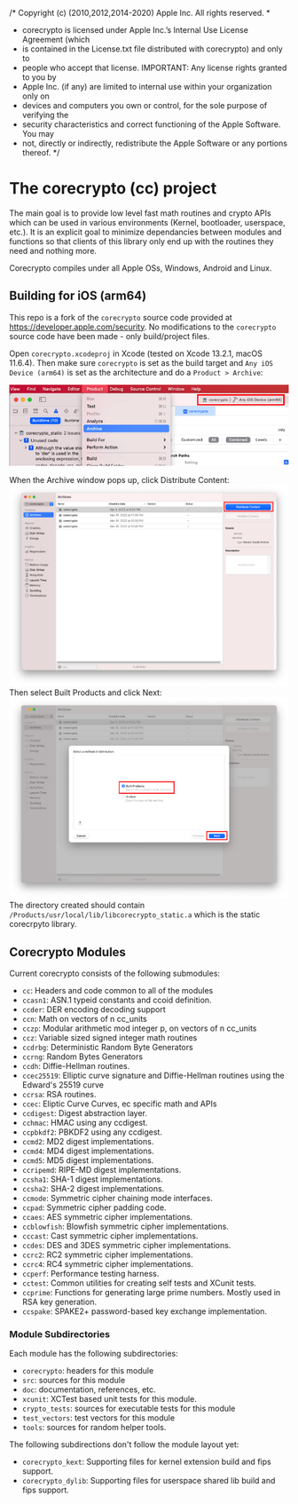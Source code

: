 /* Copyright (c) (2010,2012,2014-2020) Apple Inc. All rights reserved.
 *
 * corecrypto is licensed under Apple Inc.’s Internal Use License Agreement (which
 * is contained in the License.txt file distributed with corecrypto) and only to
 * people who accept that license. IMPORTANT:  Any license rights granted to you by
 * Apple Inc. (if any) are limited to internal use within your organization only on
 * devices and computers you own or control, for the sole purpose of verifying the
 * security characteristics and correct functioning of the Apple Software.  You may
 * not, directly or indirectly, redistribute the Apple Software or any portions thereof.
 */

The corecrypto (cc) project
===========================

The main goal is to provide low level fast math routines and crypto APIs which
can be used in various environments (Kernel, bootloader, userspace, etc.).  It
is an explicit goal to minimize dependancies between modules and functions so
that clients of this library only end up with the routines they need and
nothing more.

Corecrypto compiles under all Apple OSs, Windows, Android and Linux.

Building for iOS (arm64)
------
This repo is a fork of the `corecrypto` source code provided at https://developer.apple.com/security. No modifications to the `corecrypto` source code have been made - only build/project files.

Open `corecrypto.xcodeproj` in Xcode (tested on Xcode 13.2.1, macOS 11.6.4). Then make sure `corecrypto` is set as the build target and `Any iOS Device (arm64)` is set as the architecture and do a `Product > Archive`:

![Alt text](img/build.png?raw=true "Title")

When the Archive window pops up, click Distribute Content:
![Alt text](img/distribute.png?raw=true "Title")
Then select Built Products and click Next:
![Alt text](img/products.png?raw=true "Title")
The directory created should contain `/Products/usr/local/lib/libcorecrypto_static.a` which is the static corecrpyto library.



Corecrypto Modules
------------------

Current corecrypto consists of the following submodules:

* `cc`:			  Headers and code common to all of the modules
* `ccasn1`:		  ASN.1 typeid constants and ccoid definition.
* `ccder`:		  DER encoding decoding support
* `ccn`:		  Math on vectors of n cc_units
* `cczp`:		  Modular arithmetic mod integer p, on vectors of n cc_units
* `ccz`:          Variable sized signed integer math routines
* `ccdrbg`:       Deterministic Random Byte Generators
* `ccrng`:        Random Bytes Generators
* `ccdh`:         Diffie-Hellman routines.
* `ccec25519`:    Elliptic curve signature and Diffie-Hellman routines using the Edward's 25519 curve
* `ccrsa`:        RSA routines.
* `ccec`:         Eliptic Curve Curves, ec specific math and APIs
* `ccdigest`:     Digest abstraction layer.
* `cchmac`:       HMAC using any ccdigest.
* `ccpbkdf2`:     PBKDF2 using any ccdigest.
* `ccmd2`:        MD2 digest implementations.
* `ccmd4`:        MD4 digest implementations.
* `ccmd5`:        MD5 digest implementations.
* `ccripemd`:     RIPE-MD digest implementations.
* `ccsha1`:       SHA-1 digest implementations.
* `ccsha2`:       SHA-2 digest implementations.
* `ccmode`:       Symmetric cipher chaining mode interfaces.
* `ccpad`:        Symmetric cipher padding code.
* `ccaes`:        AES symmetric cipher implementations.
* `ccblowfish`:   Blowfish symmetric cipher implementations.
* `cccast`:       Cast symmetric cipher implementations.
* `ccdes`:        DES and 3DES symmetric cipher implementations.
* `ccrc2`:        RC2 symmetric cipher implementations.
* `ccrc4`:        RC4 symmetric cipher implementations.
* `ccperf`:       Performance testing harness.
* `cctest`:       Common utilities for creating self tests and XCunit tests.
* `ccprime`:      Functions for generating large prime numbers. Mostly used in RSA key generation.
* `ccspake`:      SPAKE2+ password-based key exchange implementation.

### Module Subdirectories

Each module has the following subdirectories:

* `corecrypto`:     headers for this module
* `src`:            sources for this module
* `doc`:            documentation, references, etc.
* `xcunit`:         XCTest based unit tests for this module.
* `crypto_tests`:   sources for executable tests for this module
* `test_vectors`:   test vectors for this module
* `tools`:          sources for random helper tools.

The following subdirections don't follow the module layout yet:

* `corecrypto_kext`:   Supporting files for kernel extension build and fips support.
* `corecrypto_dylib`:  Supporting files for userspace shared lib build and fips support.
